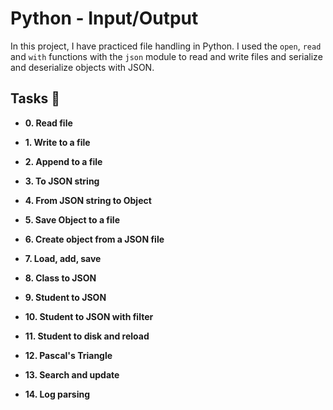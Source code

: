 # Python - Input/Output

In this project, I have practiced file handling in Python. I used the `open`, `read` and `with` functions with the `json` module to read and write files and serialize and deserialize objects with JSON.

## Tasks :page_with_curl:

* **0. Read file**

* **1. Write to a file**

* **2. Append to a file**

* **3. To JSON string**

* **4. From JSON string to Object**

* **5. Save Object to a file**

* **6. Create object from a JSON file**

* **7. Load, add, save**

* **8. Class to JSON**

* **9. Student to JSON**

* **10. Student to JSON with filter**

* **11. Student to disk and reload**

* **12. Pascal's Triangle**

* **13. Search and update**

* **14. Log parsing**
